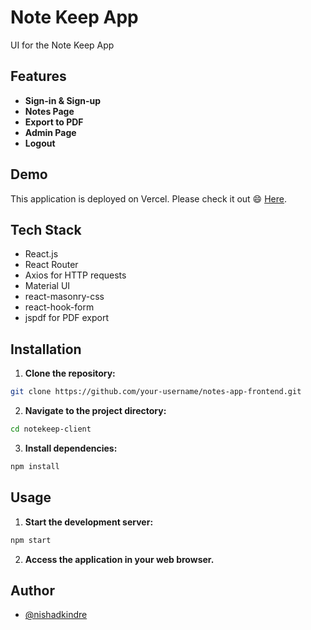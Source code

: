 # Note Keep App

UI for the Note Keep App

## Features

- **Sign-in & Sign-up**
- **Notes Page**
- **Export to PDF**
- **Admin Page**
- **Logout**

## Demo

This application is deployed on Vercel. Please check it out 😄 [Here](https://notekeepapp.vercel.app).

## Tech Stack

- React.js
- React Router
- Axios for HTTP requests
- Material UI
- react-masonry-css
- react-hook-form
- jspdf for PDF export

## Installation

1. **Clone the repository:**

```bash
git clone https://github.com/your-username/notes-app-frontend.git
```

2. **Navigate to the project directory:**

```bash
cd notekeep-client
```

3. **Install dependencies:**

```bash
npm install
```

## Usage

1. **Start the development server:**

```bash
npm start
```

2. **Access the application in your web browser.**

## Author

- [@nishadkindre](https://github.com/nishadkindre)
